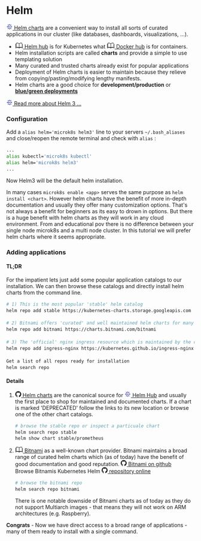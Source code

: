 # Helm

[![](images/ico/color/helm_16.png) Helm charts](https://helm.sh/) are a convenient way to install all sorts of curated applications in our cluster 
(like databases, dashboards, visualizations, ...).

- [![](images/ico/book_16.png) Helm hub](https://hub.helm.sh)
 is for Kubernetes what 
 [![](images/ico/book_16.png) Docker hub](https://hub.docker.com/) is for containers.
- Helm installation scripts are called **charts** and provide a simple to use templating solution
- Many curated and trusted charts already exist for popular applications
- Deployment of Helm charts is easier to maintain because they relieve from copying/pasting/modifying 
lengthy manifests.
- Helm charts are a good choice for **development/production** or 
[**blue/green deployments**](https://octopus.com/docs/deployment-patterns/blue-green-deployments)


[![](images/ico/color/helm_16.png) Read more about Helm 3 ...](https://helm.sh/blog/helm-3-released/)

### Configuration

Add a `alias helm='microk8s helm3'` line to your servers `~/.bash_aliases` and close/reopen the remote terminal 
and check with `alias` :

```bash
...
alias kubectl='microk8s kubectl'
alias helm='microk8s helm3'
...
```
Now Helm3 will be the default helm installation.

In many cases `microk8s enable <app>` serves the same purpose as `helm install <chart>`.
However helm charts have the benefit of more in-depth documentation and usually they offer 
many customization options. That's not always a benefit for beginners as its easy to drown
in options. But there is a huge benefit with helm charts as they will work
in any cloud environment. 
From and educational pov there is no difference between your single node 
microk8s and a multi node cluster.
In this tutorial we will prefer helm charts where it seems appropriate. 

### Adding applications

#### TL;DR

For the impatient lets just add some popular application catalogs to our installation.
We can then browse these catalogs and directly install helm charts from the command line. 

```bash
# 1) This is the most popular 'stable' helm catalog 
helm repo add stable https://kubernetes-charts.storage.googleapis.com

# 2) Bitnami offers 'curated' and well maintained helm charts for many apps - see below
helm repo add bitnami https://charts.bitnami.com/bitnami

# 3) The 'official' nginx ingress resource which is maintained by the community
helm repo add ingress-nginx https://kubernetes.github.io/ingress-nginx

Get a list of all repos ready for installation
helm search repo
```
 
#### Details

1) [![](images/ico/github_16.png) Helm charts](https://github.com/helm/charts)
   are the canonical source for [![](images/ico/color/helm_16.png) Helm Hub](https://hub.helm.sh/)
   and usually the first place to shop for maintained and documented charts. If a chart is marked
   'DEPRECATED' follow the links to its new location or browse one of the other chart catalogs.
   ```bash
   # browse the stable repo or inspect a particuale chart
   helm search repo stable
   helm show chart stable/prometheus
   ```   
2) [![](images/ico/book_16.png) Bitnami](https://bitnami.com/) as a well-known chart provider.
   Bitnami maintains a broad range of curated helm charts which (as of today) have the benefit of
   good documentation and good reputation.
   [![](images/ico/github_16.png) Bitnami on github](https://github.com/bitnami/charts)  
   Browse Bitnamis Kubernetes Helm [![](images/ico/github_16.png) repository online](https://github.com/bitnami/charts/tree/master/bitnami)
   ```bash
   # browse the bitnami repo
   helm search repo bitnami
   ```
   There is one notable downside of Bitnami charts as of today as they do not support Multiarch
   images - that means they will not work on ARM architectures (e.g. Raspberry).

**Congrats** - Now we have direct access to a broad range of applications - many of them ready to install with a single command.
